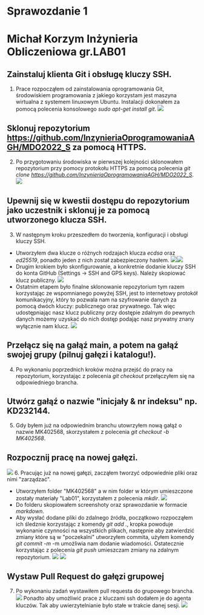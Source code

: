 # Sprawozdanie 1 
# Michał Korzym Inżynieria Obliczeniowa gr.LAB01

## Zainstaluj klienta Git i obsługę kluczy SSH.
1. Prace rozpocząłem od zainstalowania oprogramowania Git, środowiskiem programowania z jakiego korzystam jest maszyna wirtualna z systemem linuxowym Ubuntu. Instalacji dokonałem za pomocą polecenia konsolowego *sudo apt-get install git*. 
![](1.GIt_version.png)
## Sklonuj repozytorium https://github.com/InzynieriaOprogramowaniaAGH/MDO2022_S za pomocą HTTPS.
2. Po przygotowaniu środowiska w pierwszej kolejności sklonowałem repozytorium przy pomocy protokołu HTTPS za pomocą polecenia *git clone  https://github.com/InzynieriaOprogramowaniaAGH/MDO2022_S*.
![](2.Clone_HTTPS.png)
## Upewnij się w kwestii dostępu do repozytorium jako uczestnik i sklonuj je za pomocą utworzonego klucza SSH.
3. W następnym kroku przeszedłem do tworzenia, konfiguracji i obsługi kluczy SSH.
- Utworzyłem dwa klucze o różnych rodzajach klucza *ecdsa* oraz *ed25519*, ponadto jeden z nich został zabezpieczony hasłem.
![](3.1.1keySSHnoPassword.png)![](3.1.2keySSHwithPassword.png)
- Drugim krokiem było skonfigurowanie, a konkretnie dodanie kluczy SSH do konta GitHub (Settings -> SSH and GPS keys). Należy skopiować klucz publiczny. 
![](3.2GitHubAddingKeys.png)
- Ostatnim etapem było finalne sklonowanie repozytorium tym razem korzystając ze wspomnianego powyżej SSH, jest to internetowy protokół komunikacyjny, który to pozwala nam na szyfrowanie danych za pomocą dwóch kluczy: publicznego oraz prywatnego. Tak więc udostępniając nasz klucz publiczny przy dostępie zdalnym do pewnych danych możemy uzyskać do nich dostęp podając nasz prywatny znany wyłącznie nam klucz.
![](3.3CloneSSH.png)
## Przełącz się na gałąź main, a potem na gałąź swojej grupy (pilnuj gałęzi i katalogu!).
4. Po wykonaniu poprzednich kroków można przejść do pracy na repozytorium, korzystając z polecenia *git checkout* przełączyłem się na odpowiedniego brancha.
## Utwórz gałąź o nazwie "inicjały & nr indeksu" np. KD232144.
5. Gdy byłem już na odpowiednim  branchu utowrzyłem nową gałąź o nazwie MK402568, skorzystałem z polecenia *git checkout -b MK402568*. 
## Rozpocznij pracę na nowej gałęzi.
![](4%7C5.BranchChangingAndAdding.png)
6. Pracując już na nowej gałęzi, zacząłem tworzyć odpowiednie pliki oraz nimi "zarządzać".
- Utworzyłem folder "MK402568" a w nim folder w którym umieszczone zostały materiały "Lab01", korzystałem z polecenia *mkdir*.
![](6.1CreatingDirectory.png)
- Do folderu skopiowałem screenshoty oraz sprawozdanie w formacie *markdown*.
- Aby wysłać dodane pliki do zdalnego źródła, początkowo rozpocząłem ich śledznie korzystając z komendy *git add .*, kropka powoduje wykonanie czynności na wszystkich plikach, następnie aby zatwierdzić zmiany które są w "poczekalni" utworzyłem commita, użyłem komendy  *git commit -m* -m umożliwia nam dodanie wiadomości. Ostatecznie korzystając z polecenia *git push* umieszczam zmiany na zdalnym repozytorium.
![](6.3%7C4AddandCommit.png) ![](6.5Push.png)
## Wystaw Pull Request do gałęzi grupowej
7. Po wykonaniu zadań wystawiłem pull requesta do grupowego brancha.
![](7.PullRequest.png)
Ponadto aby umożliwić prace z kluczami ssh dodałem je do agenta kluczów. Tak aby uwierzytelnianie było stałe w trakcie danej sesji.
![](SettingSSHAgent.png)